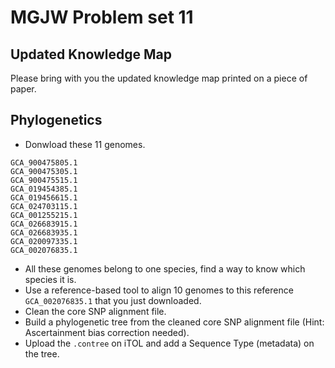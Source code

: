 # MGJW Problem set 11

## Updated Knowledge Map
Please bring with you the updated knowledge map printed on a piece of paper.

## Phylogenetics
* Donwload these 11 genomes.
```
GCA_900475805.1
GCA_900475305.1
GCA_900475515.1
GCA_019454385.1
GCA_019456615.1
GCA_024703115.1
GCA_001255215.1
GCA_026683915.1
GCA_026683935.1
GCA_020097335.1
GCA_002076835.1
```
* All these genomes belong to one species, find a way to know which species it is.
* Use a reference-based tool to align 10 genomes to this reference `GCA_002076835.1` that you just downloaded.
* Clean the core SNP alignment file.
* Build a phylogenetic tree from the cleaned core SNP alignment file (Hint: Ascertainment bias correction needed).
* Upload the `.contree` on iTOL and add a Sequence Type (metadata) on the tree.
